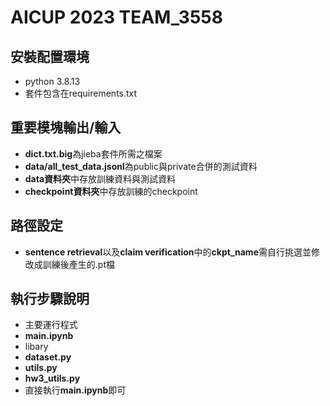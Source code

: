 # AICUP 2023 TEAM_3558 

## 安裝配置環境
* python 3.8.13
* 套件包含在requirements.txt

## 重要模塊輸出/輸入
* **dict.txt.big**為jieba套件所需之檔案
* **data/all_test_data.jsonl**為public與private合併的測試資料
* **data資料夾**中存放訓練資料與測試資料
* **checkpoint資料夾**中存放訓練的checkpoint

## 路徑設定
* **sentence retrieval**以及**claim verification**中的**ckpt_name**需自行挑選並修改成訓練後產生的.pt檔

## 執行步驟說明
* 主要運行程式
*   **main.ipynb**
* libary
*   **dataset.py**
*   **utils.py**
*   **hw3_utils.py** 
* 直接執行**main.ipynb**即可
